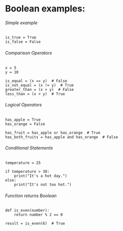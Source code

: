 # Boolean examples:

###### Simple example
```
is_true = True
is_false = False
```

######  Comparison Operators
```
x = 5
y = 10

is_equal = (x == y)  # False
is_not_equal = (x != y)  # True
greater_than = (x > y)  # False
less_than = (x < y)  # True
```

###### Logical Operators
```
has_apple = True
has_orange = False

has_fruit = has_apple or has_orange  # True
has_both_fruits = has_apple and has_orange  # False
```

###### Conditional Statements
```
temperature = 25

if temperature > 30:
    print("It's a hot day.")
else:
    print("It's not too hot.")
```

###### Function returns Boolean
```
def is_even(number):
    return number % 2 == 0

result = is_even(6)  # True
```
